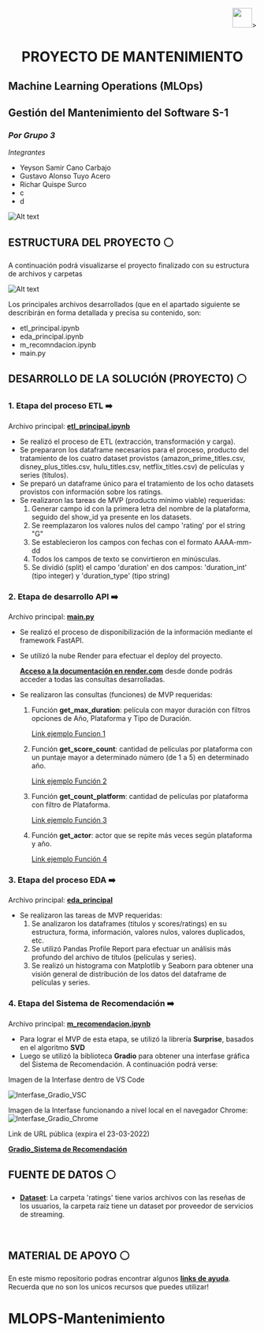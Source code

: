 <p align=right><img src=https://d31uz8lwfmyn8g.cloudfront.net/Assets/logo-henry-white-lg.png height=40>><p>

# <h1 align=center> **PROYECTO DE MANTENIMIENTO**</h1>

## **Machine Learning Operations (MLOps)** 
## **Gestión del Mantenimiento del Software S-1**
### *Por Grupo 3*
*Integrantes*
- Yeyson Samir Cano Carbajo
- Gustavo Alonso Tuyo Acero
- Richar Quispe Surco
- c
- d

![Alt text](src/MLOps.jpg)



## **ESTRUCTURA DEL PROYECTO** :white_circle:

A continuación podrá visualizarse el proyecto finalizado con su estructura de archivos y carpetas

![Alt text](src/Estructura.jpg)

Los principales archivos desarrollados (que en el apartado siguiente se describirán en forma detallada y precisa su contenido, son:
- etl_principal.ipynb
- eda_principal.ipynb
- m_recomndacion.ipynb
- main.py


## **DESARROLLO DE LA SOLUCIÓN (PROYECTO)** :white_circle:

### **1. Etapa del proceso ETL** :arrow_right:

Archivo principal: **[etl_principal.ipynb](etl_principal.ipynb)**
- Se realizó el proceso de ETL (extracción, transformación y carga).
- Se prepararon los dataframe necesarios para el proceso, producto del tratamiento de los cuatro dataset provistos (amazon_prime_titles.csv, disney_plus_titles.csv, hulu_titles.csv, netflix_titles.csv) de películas y series (títulos).
- Se preparó un dataframe único para el tratamiento de los ocho datasets provistos con información sobre los ratings.
- Se realizaron las tareas de MVP (producto mínimo viable) requeridas:
    1. Generar campo id con la primera letra del nombre de la plataforma, seguido del show_id ya presente en los datasets.
    2. Se reemplazaron los valores nulos del campo 'rating' por el string "G"
    3. Se establecieron los campos con fechas con el formato AAAA-mm-dd
    4. Todos los campos de texto se convirtieron en minúsculas.
    5. Se dividió (split) el campo 'duration' en dos campos: 'duration_int' (tipo integer) y 'duration_type' (tipo string)


### **2. Etapa de desarrollo API** :arrow_right:

Archivo principal: **[main.py](dataApi/main.py)**
- Se realizó el proceso de disponibilización de la información mediante el framework FastAPI.
- Se utilizó la nube Render para efectuar el deploy del proyecto.

    **[Acceso a la documentación en render.com](https://pi-ml-ops-n120.onrender.com/docs)** desde donde podrás acceder a todas las consultas desarrolladas.
- Se realizaron las consultas (funciones) de MVP requeridas:
    1. Función **get_max_duration**: película con mayor duración con filtros opciones de Año, Plataforma y Tipo de Duración.

        [Link ejemplo Funcion 1](https://pi-ml-ops-n120.onrender.com/max_duration?year=2018&platform=netflix&duration_type=min)

    2. Función **get_score_count**: cantidad de películas por plataforma con un puntaje mayor a determinado número (de 1 a 5) en determinado año.

        [Link ejemplo Función 2](https://pi-ml-ops-n120.onrender.com/score_count/hulu/3.0/2020)

    3. Función **get_count_platform**: cantidad de películas por plataforma con filtro de Plataforma.

        [Link ejemplo Función 3](https://pi-ml-ops-n120.onrender.com/count_platform/amazon)

    4. Función **get_actor**: actor que se repite más veces según plataforma y año.

        [Link ejemplo Función 4](https://pi-ml-ops-n120.onrender.com/actor?platform=disney&release_year=2010)



### **3. Etapa del proceso EDA** :arrow_right:
Archivo principal: **[eda_principal](eda_principal.ipynb)**
- Se realizaron las tareas de MVP requeridas:
    1. Se analizaron los dataframes (títulos y scores/ratings) en su estructura, forma, información, valores nulos, valores duplicados, etc.
    2. Se utilizó Pandas Profile Report para efectuar un análisis más profundo del archivo de títulos (películas y series).
    3. Se realizó un histograma con Matplotlib y Seaborn para obtener una visión general de distribución de los datos del dataframe de películas y series.


### **4. Etapa del Sistema de Recomendación** :arrow_right:
Archivo principal: **[m_recomendacion.ipynb](m_recomendacion.ipynb)**
- Para lograr el MVP de esta etapa, se utilizó la librería **Surprise**, basados en el algoritmo **SVD**
- Luego se utilizó la biblioteca **Gradio** para obtener una interfase gráfica del Sistema de Recomendación. A continuación podrá verse:

Imagen de la Interfase dentro de VS Code
    
![Interfase_Gradio_VSC](src/ModelRec1.jpg)
    
Imagen de la Interfase funcionando a nivel local en el navegador Chrome:
![Interfase_Gradio_Chrome](src/ModelRec2.jpg)

Link de URL pública (expira el 23-03-2022)

**[Gradio_Sistema de Recomendación](https://4ea5ee6e9e9d42f2ed.gradio.live)**


## **FUENTE DE DATOS** :white_circle:

+ **[Dataset](https://drive.google.com/drive/folders/1b49OVFJpjPPA1noRBBi1hSmMThXmNzxn)**: La carpeta 'ratings' tiene varios archivos con las reseñas de los usuarios, la carpeta raíz tiene un dataset por proveedor de servicios de streaming.
<br/>

## **MATERIAL DE APOYO** :white_circle:

En este mismo repositorio podras encontrar algunos **[links de ayuda](https://github.com/HX-PRomero/PI_ML_OPS/blob/main/Material%20de%20apoyo.md)**. Recuerda que no son los unicos recursos que puedes utilizar!
<br/>


# MLOPS-Mantenimiento
